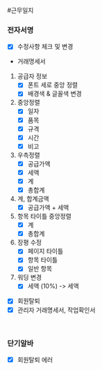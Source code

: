 #근무일지 


### 전자서명
- [x] 수정사항 체크 및 변경
- 거래명세서
1. 공급자 정보
	- [x] 폰트 세로 중앙 정렬
	- [x] 배경색 & 글꼴색 변경
2. 중앙정렬
	- [x] 일자
	- [x] 품목
	- [x] 규격
	- [x] 시간
	- [x] 비고
3. 우측정렬
	- [x] 공급가액
	- [x] 세액
	- [x] 계
	- [x] 총합계
4. 계, 합계금액
	- [x] 공급가액 + 세액
5. 항목 타이틀 중앙정렬
	- [x] 계
	- [x] 총합계
6. 장평 수정
	- [x] 페이지 타이틀
	- [x] 항목 타이틀
	- [x] 일반 항목
7. 워딩 변경
	- [x] 세액 (10%) -> 세액
- [x] 회원탈퇴
- [x] 관리자 거래명세서, 작업확인서

<br>

### 단기알바
- [x] 회원탈퇴 에러